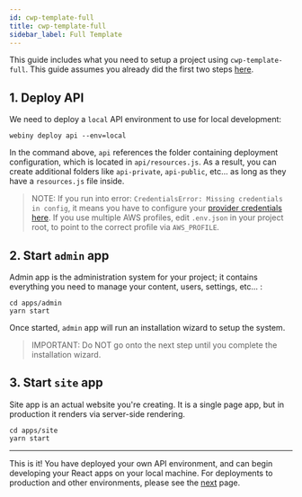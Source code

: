 ```yaml
---
id: cwp-template-full
title: cwp-template-full
sidebar_label: Full Template
---
```


This guide includes what you need to setup a project using `cwp-template-full`. This guide assumes you already did the first two steps [here](/docs/get-started/quick-start).

## 1. Deploy API

We need to deploy a `local` API environment to use for local development:

```
webiny deploy api --env=local
```

In the command above, `api` references the folder containing deployment configuration, which is located in `api/resources.js`. As a result, you can create additional folders like `api-private`, `api-public`, etc... as long as they have a `resources.js` file inside.

> NOTE: If you run into error: `CredentialsError: Missing credentials in config`, it means you have to configure your [provider credentials here](https://github.com/serverless/serverless/blob/master/docs/providers/aws/guide/credentials.md).
> If you use multiple AWS profiles, edit `.env.json` in your project root, to point to the correct profile via `AWS_PROFILE`.

## 2. Start `admin` app

Admin app is the administration system for your project; it contains everything you need to manage your content, users, settings, etc... :

```
cd apps/admin
yarn start
```

Once started, `admin` app will run an installation wizard to setup the system.

> IMPORTANT: Do NOT go onto the next step until you complete the installation wizard.

## 3. Start `site` app

Site app is an actual website you're creating. It is a single page app, but in production it renders via server-side rendering.

```
cd apps/site
yarn start
```

---

This is it! You have deployed your own API environment, and can begin developing your React apps on your local machine. For deployments to production and other environments, please see the [next](/docs/get-started/going-live) page.